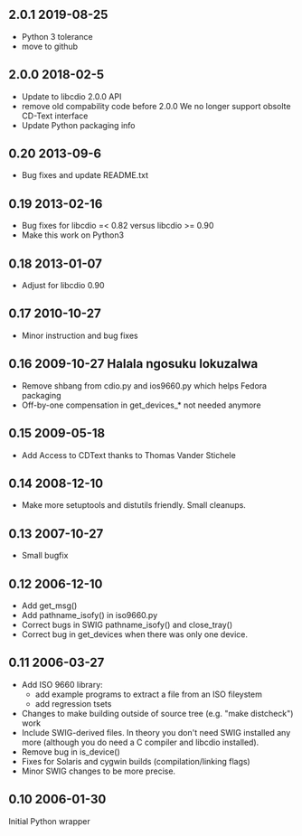 2.0.1 2019-08-25
---------------

- Python 3 tolerance
- move to github

2.0.0 2018-02-5
---------------

- Update to libcdio 2.0.0 API
- remove old compability code before 2.0.0
  We no longer support obsolte CD-Text interface
- Update Python packaging info

0.20 2013-09-6
--------------

- Bug fixes and update README.txt

0.19 2013-02-16
---------------

- Bug fixes for libcdio =< 0.82 versus libcdio >= 0.90
- Make this work on Python3

0.18 2013-01-07
----------------

- Adjust for libcdio 0.90

0.17 2010-10-27
---------------

- Minor instruction and bug fixes

0.16 2009-10-27 Halala ngosuku lokuzalwa
----------------------------------------

- Remove shbang from cdio.py and ios9660.py which helps Fedora packaging
- Off-by-one compensation in get_devices_* not needed anymore

0.15 2009-05-18
---------------

- Add Access to CDText thanks to Thomas Vander Stichele

0.14 2008-12-10
---------------

- Make more setuptools and distutils friendly. Small cleanups.

0.13 2007-10-27
---------------

- Small bugfix

0.12 2006-12-10
---------------

- Add get_msg()
- Add pathname_isofy() in iso9660.py
- Correct bugs in SWIG pathname_isofy() and close_tray()
- Correct bug in get_devices when there was only one device.

0.11 2006-03-27
---------------

- Add ISO 9660 library:
  * add example programs to extract a file from an ISO fileystem
  * add regression tsets
- Changes to make building outside of source tree (e.g. "make
  distcheck") work
- Include SWIG-derived files. In theory you don't need SWIG installed
  any more (although you do need a C compiler and libcdio installed).
- Remove bug in is_device()
- Fixes for Solaris and cygwin builds (compilation/linking flags)
- Minor SWIG changes to be more precise.

0.10 2006-01-30
---------------

Initial Python wrapper
